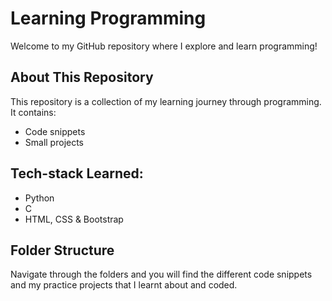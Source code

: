 # Learning Programming

Welcome to my GitHub repository where I explore and learn programming!

## About This Repository
This repository is a collection of my learning journey through programming. It contains:
- Code snippets
- Small projects

## Tech-stack Learned:
- Python
- C
- HTML, CSS & Bootstrap

## Folder Structure
Navigate through the folders and you will find the different code snippets and my practice projects that I learnt about and coded.
